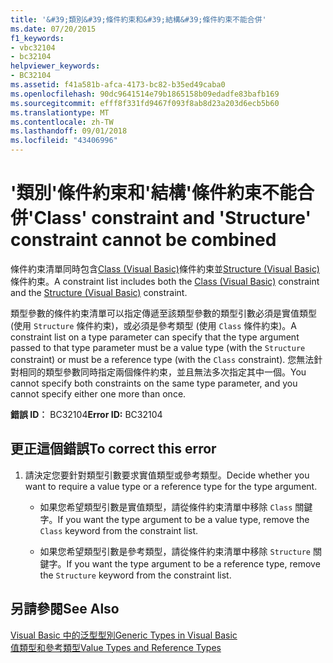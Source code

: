 ```yaml
---
title: '&#39;類別&#39;條件約束和&#39;結構&#39;條件約束不能合併'
ms.date: 07/20/2015
f1_keywords:
- vbc32104
- bc32104
helpviewer_keywords:
- BC32104
ms.assetid: f41a581b-afca-4173-bc82-b35ed49caba0
ms.openlocfilehash: 90dc9641514e79b1865158b09edadfe83bafb169
ms.sourcegitcommit: efff8f331fd9467f093f8ab8d23a203d6ecb5b60
ms.translationtype: MT
ms.contentlocale: zh-TW
ms.lasthandoff: 09/01/2018
ms.locfileid: "43406996"
---
```

# <a name="39class39-constraint-and-39structure39-constraint-cannot-be-combined"></a><span data-ttu-id="4954a-102">&#39;類別&#39;條件約束和&#39;結構&#39;條件約束不能合併</span><span class="sxs-lookup"><span data-stu-id="4954a-102">&#39;Class&#39; constraint and &#39;Structure&#39; constraint cannot be combined</span></span>
<span data-ttu-id="4954a-103">條件約束清單同時包含[Class (Visual Basic)](https://msdn.microsoft.com/library/0777c6e6-46bc-451b-ad70-57b49d4ef4f7)條件約束並[Structure (Visual Basic)](https://msdn.microsoft.com/library/263ce115-ac36-4c05-8cb7-0e0eead5c6d0)條件約束。</span><span class="sxs-lookup"><span data-stu-id="4954a-103">A constraint list includes both the [Class (Visual Basic)](https://msdn.microsoft.com/library/0777c6e6-46bc-451b-ad70-57b49d4ef4f7) constraint and the [Structure (Visual Basic)](https://msdn.microsoft.com/library/263ce115-ac36-4c05-8cb7-0e0eead5c6d0) constraint.</span></span>  
  
 <span data-ttu-id="4954a-104">類型參數的條件約束清單可以指定傳遞至該類型參數的類型引數必須是實值類型 (使用 `Structure` 條件約束)，或必須是參考類型 (使用 `Class` 條件約束)。</span><span class="sxs-lookup"><span data-stu-id="4954a-104">A constraint list on a type parameter can specify that the type argument passed to that type parameter must be a value type (with the `Structure` constraint) or must be a reference type (with the `Class` constraint).</span></span> <span data-ttu-id="4954a-105">您無法針對相同的類型參數同時指定兩個條件約束，並且無法多次指定其中一個。</span><span class="sxs-lookup"><span data-stu-id="4954a-105">You cannot specify both constraints on the same type parameter, and you cannot specify either one more than once.</span></span>  
  
 <span data-ttu-id="4954a-106">**錯誤 ID︰** BC32104</span><span class="sxs-lookup"><span data-stu-id="4954a-106">**Error ID:** BC32104</span></span>  
  
## <a name="to-correct-this-error"></a><span data-ttu-id="4954a-107">更正這個錯誤</span><span class="sxs-lookup"><span data-stu-id="4954a-107">To correct this error</span></span>  
  
1.  <span data-ttu-id="4954a-108">請決定您要針對類型引數要求實值類型或參考類型。</span><span class="sxs-lookup"><span data-stu-id="4954a-108">Decide whether you want to require a value type or a reference type for the type argument.</span></span>  
  
    -   <span data-ttu-id="4954a-109">如果您希望類型引數是實值類型，請從條件約束清單中移除 `Class` 關鍵字。</span><span class="sxs-lookup"><span data-stu-id="4954a-109">If you want the type argument to be a value type, remove the `Class` keyword from the constraint list.</span></span>  
  
    -   <span data-ttu-id="4954a-110">如果您希望類型引數是參考類型，請從條件約束清單中移除 `Structure` 關鍵字。</span><span class="sxs-lookup"><span data-stu-id="4954a-110">If you want the type argument to be a reference type, remove the `Structure` keyword from the constraint list.</span></span>  
  
## <a name="see-also"></a><span data-ttu-id="4954a-111">另請參閱</span><span class="sxs-lookup"><span data-stu-id="4954a-111">See Also</span></span>  
 [<span data-ttu-id="4954a-112">Visual Basic 中的泛型型別</span><span class="sxs-lookup"><span data-stu-id="4954a-112">Generic Types in Visual Basic</span></span>](../../visual-basic/programming-guide/language-features/data-types/generic-types.md)  
 [<span data-ttu-id="4954a-113">值類型和參考類型</span><span class="sxs-lookup"><span data-stu-id="4954a-113">Value Types and Reference Types</span></span>](../../visual-basic/programming-guide/language-features/data-types/value-types-and-reference-types.md)
